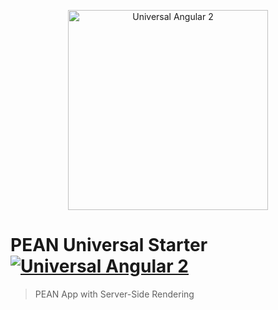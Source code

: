 <p align="center">  
    <img src="https://cloud.githubusercontent.com/assets/1016365/10639063/138338bc-7806-11e5-8057-d34c75f3cafc.png" alt="Universal Angular 2" height="320"/>  
</p>

# PEAN Universal Starter [![Universal Angular 2](https://img.shields.io/badge/universal-angular2-brightgreen.svg?style=flat)](https://github.com/angular/universal) 
> PEAN App with Server-Side Rendering
